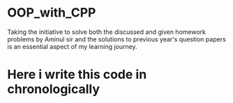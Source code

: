 # OOP_with_CPP
Taking the initiative to solve both the discussed and given homework problems by Aminul sir and the solutions to previous year's question papers is an essential aspect of my learning journey.

<h1> Here i write this code in chronologically </h1> 

